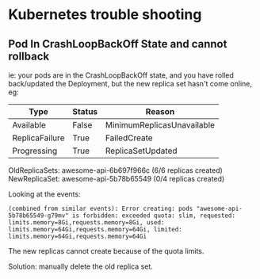 # Kubernetes trouble shooting

## Pod In CrashLoopBackOff State and cannot rollback

ie: your pods are in the CrashLoopBackOff state, and you have rolled back/updated the Deployment, but the new replica set hasn't come online, eg:

| Type           | Status | Reason                     |
| -------------- | ------ | -------------------------- |
| Available      | False  | MinimumReplicasUnavailable |
| ReplicaFailure | True   | FailedCreate               |
| Progressing    | True   | ReplicaSetUpdated          |

OldReplicaSets: awesome-api-6b697f966c (6/6 replicas created)
NewReplicaSet: awesome-api-5b78b65549 (0/4 replicas created)

Looking at the events:

```
(combined from similar events): Error creating: pods "awesome-api-5b78b65549-g79mv" is forbidden: exceeded quota: slim, requested: limits.memory=8Gi,requests.memory=8Gi, used: limits.memory=64Gi,requests.memory=64Gi, limited: limits.memory=64Gi,requests.memory=64Gi
```

The new replicas cannot create because of the quota limits.

Solution: manually delete the old replica set.
